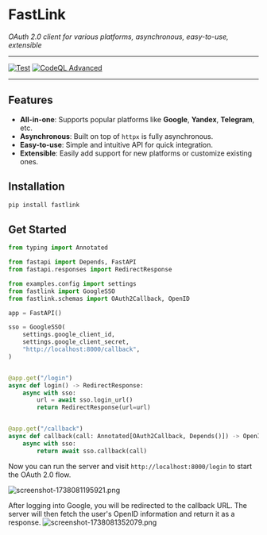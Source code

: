 # FastLink

_OAuth 2.0 client for various platforms, asynchronous, easy-to-use, extensible_

---

[![Test](https://github.com/everysoftware/fastlink/actions/workflows/test.yml/badge.svg)](https://github.com/everysoftware/fastlink/actions/workflows/test.yml)
[![CodeQL Advanced](https://github.com/everysoftware/fastlink/actions/workflows/codeql.yml/badge.svg)](https://github.com/everysoftware/fastlink/actions/workflows/codeql.yml)

---

## Features

- **All-in-one**: Supports popular platforms like **Google**, **Yandex**, **Telegram**, etc.
- **Asynchronous**: Built on top of `httpx` is fully asynchronous.
- **Easy-to-use**: Simple and intuitive API for quick integration.
- **Extensible**: Easily add support for new platforms or customize existing ones.

## Installation

```bash
pip install fastlink
```

## Get Started

```python
from typing import Annotated

from fastapi import Depends, FastAPI
from fastapi.responses import RedirectResponse

from examples.config import settings
from fastlink import GoogleSSO
from fastlink.schemas import OAuth2Callback, OpenID

app = FastAPI()

sso = GoogleSSO(
    settings.google_client_id,
    settings.google_client_secret,
    "http://localhost:8000/callback",
)


@app.get("/login")
async def login() -> RedirectResponse:
    async with sso:
        url = await sso.login_url()
        return RedirectResponse(url=url)


@app.get("/callback")
async def callback(call: Annotated[OAuth2Callback, Depends()]) -> OpenID:
    async with sso:
        return await sso.callback(call)

```

Now you can run the server and visit `http://localhost:8000/login` to start the OAuth 2.0 flow.

![screenshot-1738081195921.png](assets/screenshot-1738081195921.png)

After logging into Google, you will be redirected to the callback URL. The server will then fetch the user's OpenID
information and return it as a response.
![screenshot-1738081352079.png](assets/screenshot-1738081352079.png)
